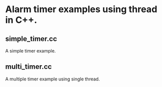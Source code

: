 # Alarm timer examples using thread in C++.

## simple_timer.cc

A simple timer example.

## multi_timer.cc

A multiple timer example using single thread.
